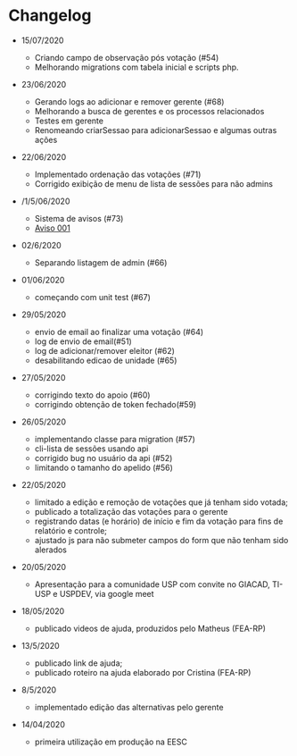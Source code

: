 # Changelog

* 15/07/2020
  * Criando campo de observação pós votação (#54)
  * Melhorando migrations com tabela inicial e scripts php.

* 23/06/2020
  * Gerando logs ao adicionar e remover gerente (#68)
  * Melhorando a busca de gerentes e os processos relacionados
  * Testes em gerente
  * Renomeando criarSessao para adicionarSessao e algumas outras ações

* 22/06/2020
  * Implementado ordenação das votações (#71)
  * Corrigido exibição de menu de lista de sessões para não admins

* /1/5/06/2020
  * Sistema de avisos (#73)
  * [Aviso 001](aviso/001.md)

* 02/6/2020
  * Separando listagem de admin (#66)

* 01/06/2020
  * começando com unit test (#67)

* 29/05/2020
  * envio de email ao finalizar uma votação (#64)
  * log de envio de email(#51)
  * log de adicionar/remover eleitor (#62)
  * desabilitando edicao de unidade (#65)

* 27/05/2020
  * corrigindo texto do apoio (#60)
  * corrigindo obtenção de token fechado(#59)

* 26/05/2020
  * implementando classe para migration (#57)
  * cli-lista de sessões usando api
  * corrigido bug no usuário da api (#52)
  * limitando o tamanho do apelido (#56)

* 22/05/2020
  * limitado a edição e remoção de votações que já tenham sido votada;
  * publicado a totalização das votações para o gerente
  * registrando datas (e horário) de início e fim da votação para fins de relatório e controle;
  * ajustado js para não submeter campos do form que não tenham sido alerados

* 20/05/2020
  * Apresentação para a comunidade USP com convite no GIACAD, TI-USP e USPDEV, via google meet

* 18/05/2020
  * publicado videos de ajuda, produzidos pelo Matheus (FEA-RP)

* 13/5/2020
  * publicado link de ajuda;
  * publicado roteiro na ajuda elaborado por Cristina (FEA-RP)

* 8/5/2020
  * implementado edição das alternativas pelo gerente

* 14/04/2020
  * primeira utilização em produção na EESC